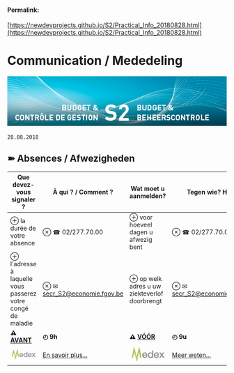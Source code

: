 <link rel="stylesheet" href="https://newdevprojects.github.io/S2/S2.css">

#### Permalink: 
[https://newdevprojects.github.io/S2/Practical_Info_20180828.html](https://newdevprojects.github.io/S2/Practical_Info_20180828.html)

# Communication / Mededeling

![](header.jpg)

	28.08.2018

## &#10173; Absences / Afwezigheden

| Que devez-vous signaler ? | &Agrave; qui ? / Comment ? | Wat moet u aanmelden? | Tegen wie? Hoe? |
| --- | --- | --- | --- |
| &oplus; la durée de votre absence |  &otimes; &#9742; 02/277.70.00  | &oplus; voor hoeveel dagen u afwezig bent | &otimes; &#9742; 02/277.70.00 |
| &oplus; l'adresse à laquelle vous passerez votre congé de maladie | &otimes; &#9993; [secr_S2@economie.fgov.be](secr_S2@economie.fgov.be) | &oplus; op welk adres u uw ziekteverlof doorbrengt | &otimes; &#9993; [secr_S2@economie.fgov.be](secr_S2@economie.fgov.be) |
| **&#9888; <u>AVANT</u>** | **&#9716; 9h** | **&#9888; <u>V&Oacute;&Oacute;R</u>** | **&#9716; 9u** |
| ![](Medex.png) | [En savoir plus...](http://intranet.internal.economie.fgov.be/employees/Presence_absence/Illness/Pages/default_fr.aspx) | ![](Medex.png) | [Meer weten...](http://intranet.internal.economie.fgov.be/employees/Presence_absence/Illness/Pages/default_nl.aspx) |

